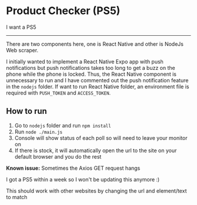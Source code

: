 # Product Checker (PS5)

I want a PS5

---

There are two components here, one is React Native and other is NodeJs Web scraper.

I initially wanted to implement a React Native Expo app with push notifications but push notifications takes too long to get a buzz on the phone while the phone is locked.
Thus, the React Native component is unnecessary to run and I have commented out the push notification feature in the `nodejs` folder. If want to run React Native folder, an environment file is required with `PUSH_TOKEN` and `ACCESS_TOKEN`.

## How to run

1. Go to `nodejs` folder and run `npm install`
2. Run `node ./main.js`
3. Console will show status of each poll so will need to leave your monitor on
4. If there is stock, it will automatically open the url to the site on your default browser and you do the rest

**Known issue:** Sometimes the Axios GET request hangs

I got a PS5 within a week so I won't be updating this anymore :)

This should work with other websites by changing the url and element/text to match

